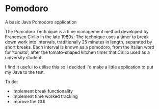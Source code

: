 # Pomodoro
A basic Java Pomodoro application

The Pomodoro Technique is a time management method developed by Francesco Cirillo in the late 1980s. The technique uses a timer to break down work into intervals, traditionally 25 minutes in length, separated by short breaks. Each interval is known as a pomodoro, from the Italian word for 'tomato', after the tomato-shaped kitchen timer that Cirillo used as a university student.

I find it useful to utilise this so I decided I'd make a little application to put my Java to the test.

To do:

- Implement break functionality
- Implement time worked tracking 
- Improve the GUI
